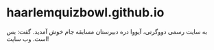haarlemquizbowl.github.io 
========================= 

به سایت رسمی دووگرتی، آیووا دره دبیرستان مسابقه جام خوش آمدید. گفت: بس است. 
وب سایت!
